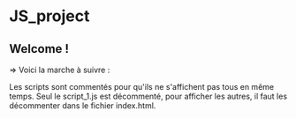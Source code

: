 # JS_project

## Welcome !

=> Voici la marche à suivre :

Les scripts sont commentés pour qu'ils ne s'affichent pas tous en même temps.
Seul le script_1.js est décommenté, pour afficher les autres, il faut les décommenter dans le fichier index.html.
